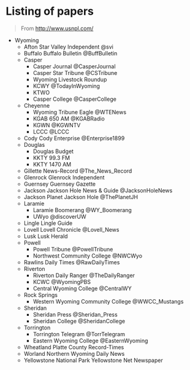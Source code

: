 # Listing of papers
> From http://www.usnpl.com/

* Wyoming
  * Afton  Star Valley Independent @svi
  * Buffalo  Buffalo Bulletin @BuffBulletin
  * Casper
    * Casper Journal @CasperJournal
    * Casper Star Tribune @CSTribune
    * Wyoming Livestock Roundup
    * KCWY @TodayInWyoming
    * KTWO
    * Casper College @CasperCollege
  * Cheyenne
    * Wyoming Tribune Eagle @WTENews
    * KGAB 650 AM @KGABRadio
    * KGWN @KGWNTV
    * LCCC @LCCC
  * Cody  Cody Enterprise @Enterprise1899
  * Douglas
    * Douglas Budget
    * KKTY 99.3 FM
    * KKTY 1470 AM
  * Gillette  News-Record @The_News_Record
  * Glenrock  Glenrock Independent
  * Guernsey  Guernsey Gazette
  * Jackson  Jackson Hole News & Guide @JacksonHoleNews
  * Jackson  Planet Jackson Hole @ThePlanetJH
  * Laramie
    * Laramie Boomerang @WY_Boomerang
    * UWyo @discoverUW
  * Lingle  Lingle Guide
  * Lovell  Lovell Chronicle @Lovell_News
  * Lusk  Lusk Herald
  * Powell
    * Powell Tribune @PowellTribune
    * Northwest Community College @NWCWyo
  * Rawlins  Daily Times @RawDailyTimes
  * Riverton
    * Riverton Daily Ranger @TheDailyRanger
    * KCWC @WyomingPBS
    * Central Wyoming College @CentralWY
  * Rock Springs
    * Western Wyoming Community College @WWCC_Mustangs
  * Sheridan
    * Sheridan Press @Sheridan_Press
    * Sheridan College @SheridanCollege
  * Torrington
    * Torrington Telegram @TorrTelegram
    * Eastern Wyoming College @EasternWyoming
  * Wheatland  Platte County Record-Times
  * Worland  Northern Wyoming Daily News
  * Yellowstone National Park  Yellowstone Net Newspaper
